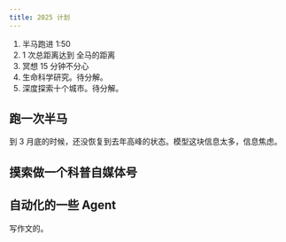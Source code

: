 ```yaml
---
title: 2025 计划
---
```


1. 半马跑进 1:50
2. 1 次总距离达到 全马的距离
3. 冥想 15 分钟不分心
4. 生命科学研究。待分解。
5. 深度探索十个城市。待分解。

## 跑一次半马
到 3 月底的时候，还没恢复到去年高峰的状态。模型这块信息太多，信息焦虑。

## 摸索做一个科普自媒体号

## 自动化的一些 Agent
写作文的。